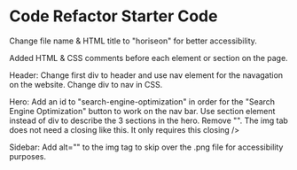# Code Refactor Starter Code
Change file name & HTML title to "horiseon" for better accessibility.

Added HTML & CSS comments before each element or section on the page.

Header:
Change first div to header and use nav element for the navagation on the website.
Change div to nav in CSS.


Hero:
Add an id to "search-engine-optimization" in order for the "Search Engine Optimization" button to work on the nav bar.
Use section element instead of div to describe the 3 sections in the hero.
Remove "</img>". The img tab does not need a closing like this. It only requires this closing />


Sidebar:
Add alt="" to the img tag to skip over the .png file for accessibility purposes.



